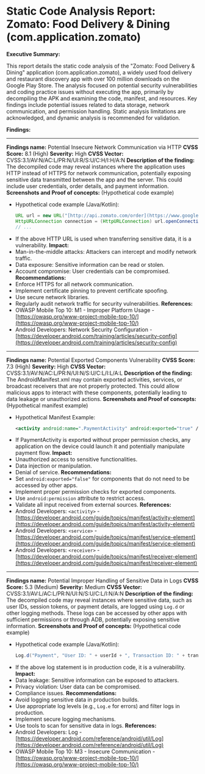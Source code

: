 # Static Code Analysis Report: Zomato: Food Delivery & Dining (com.application.zomato)

**Executive Summary:**

This report details the static code analysis of the "Zomato: Food Delivery & Dining" application (com.application.zomato), a widely used food delivery and restaurant discovery app with over 100 million downloads on the Google Play Store. The analysis focused on potential security vulnerabilities and coding practice issues without executing the app, primarily by decompiling the APK and examining the code, manifest, and resources. Key findings include potential issues related to data storage, network communication, and permission handling. Static analysis limitations are acknowledged, and dynamic analysis is recommended for validation.

**Findings:**

-----------------------------------------------------------------
**Findings name:** Potential Insecure Network Communication via HTTP
**CVSS Score:** 8.1 (High)
**Severity:** High
**CVSS Vector:** CVSS:3.1/AV:N/AC:L/PR:N/UI:R/S:U/C:H/I:H/A:N
**Description of the finding:**
The decompiled code may reveal instances where the application uses HTTP instead of HTTPS for network communication, potentially exposing sensitive data transmitted between the app and the server. This could include user credentials, order details, and payment information.
**Screenshots and Proof of concepts:**
(Hypothetical code example)

* Hypothetical code example (Java/Kotlin):
    ```java
    URL url = new URL("[http://api.zomato.com/order](https://www.google.com/search?q=http://api.zomato.com/order)"); // Potential use of HTTP
    HttpURLConnection connection = (HttpURLConnection) url.openConnection();
    // ...
    ```
* If the above HTTP URL is used when transferring sensitive data, it is a vulnerability.
**Impact:**
* Man-in-the-middle attacks: Attackers can intercept and modify network traffic.
* Data exposure: Sensitive information can be read or stolen.
* Account compromise: User credentials can be compromised.
**Recommendations:**
* Enforce HTTPS for all network communication.
* Implement certificate pinning to prevent certificate spoofing.
* Use secure network libraries.
* Regularly audit network traffic for security vulnerabilities.
**References:**
* OWASP Mobile Top 10: M1 - Improper Platform Usage - [https://owasp.org/www-project-mobile-top-10/](https://owasp.org/www-project-mobile-top-10/)
* Android Developers: Network Security Configuration - [https://developer.android.com/training/articles/security-config](https://developer.android.com/training/articles/security-config)
-----------------------------------------------------------------
**Findings name:** Potential Exported Components Vulnerability
**CVSS Score:** 7.3 (High)
**Severity:** High
**CVSS Vector:** CVSS:3.1/AV:N/AC:L/PR:N/UI:N/S:U/C:L/I:L/A:L
**Description of the finding:**
The AndroidManifest.xml may contain exported activities, services, or broadcast receivers that are not properly protected. This could allow malicious apps to interact with these components, potentially leading to data leakage or unauthorized actions.
**Screenshots and Proof of concepts:**
(Hypothetical manifest example)

* Hypothetical Manifest Example:
    ```xml
    <activity android:name=".PaymentActivity" android:exported="true" />
    ```
* If PaymentActivity is exported without proper permission checks, any application on the device could launch it and potentially manipulate payment flow.
**Impact:**
* Unauthorized access to sensitive functionalities.
* Data injection or manipulation.
* Denial of service.
**Recommendations:**
* Set `android:exported="false"` for components that do not need to be accessed by other apps.
* Implement proper permission checks for exported components.
* Use `android:permission` attribute to restrict access.
* Validate all input received from external sources.
**References:**
* Android Developers: `<activity>` - [https://developer.android.com/guide/topics/manifest/activity-element](https://developer.android.com/guide/topics/manifest/activity-element)
* Android Developers: `<service>` - [https://developer.android.com/guide/topics/manifest/service-element](https://developer.android.com/guide/topics/manifest/service-element)
* Android Developers: `<receiver>` - [https://developer.android.com/guide/topics/manifest/receiver-element](https://developer.android.com/guide/topics/manifest/receiver-element)
-----------------------------------------------------------------
**Findings name:** Potential Improper Handling of Sensitive Data in Logs
**CVSS Score:** 5.3 (Medium)
**Severity:** Medium
**CVSS Vector:** CVSS:3.1/AV:L/AC:L/PR:N/UI:N/S:U/C:L/I:N/A:N
**Description of the finding:**
The decompiled code may reveal instances where sensitive data, such as user IDs, session tokens, or payment details, are logged using `Log.d` or other logging methods. These logs can be accessed by other apps with sufficient permissions or through ADB, potentially exposing sensitive information.
**Screenshots and Proof of concepts:**
(Hypothetical code example)

* Hypothetical code example (Java/Kotlin):
    ```java
    Log.d("Payment", "User ID: " + userId + ", Transaction ID: " + transactionId);
    ```
* If the above log statement is in production code, it is a vulnerability.
**Impact:**
* Data leakage: Sensitive information can be exposed to attackers.
* Privacy violation: User data can be compromised.
* Compliance issues.
**Recommendations:**
* Avoid logging sensitive data in production builds.
* Use appropriate log levels (e.g., `Log.e` for errors) and filter logs in production.
* Implement secure logging mechanisms.
* Use tools to scan for sensitive data in logs.
**References:**
* Android Developers: Log - [https://developer.android.com/reference/android/util/Log](https://developer.android.com/reference/android/util/Log)
* OWASP Mobile Top 10: M3 - Insecure Communication - [https://owasp.org/www-project-mobile-top-10/](https://owasp.org/www-project-mobile-top-10/)
